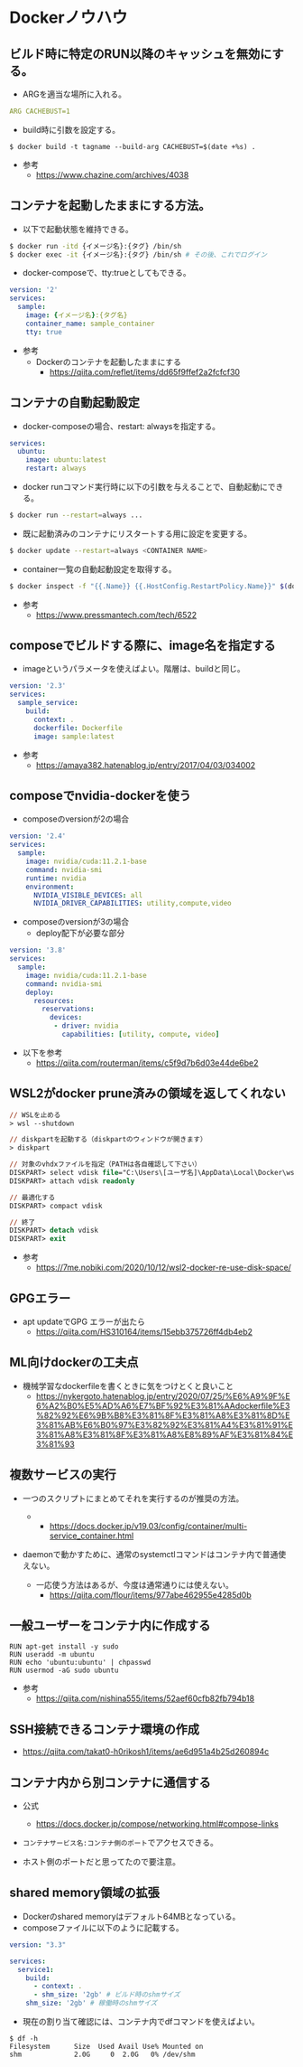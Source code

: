 # Dockerノウハウ

## ビルド時に特定のRUN以降のキャッシュを無効にする。

- ARGを適当な場所に入れる。

```yml
ARG CACHEBUST=1
```

- build時に引数を設定する。
```
$ docker build -t tagname --build-arg CACHEBUST=$(date +%s) .
```

- 参考
  - https://www.chazine.com/archives/4038

## コンテナを起動したままにする方法。

- 以下で起動状態を維持できる。
```sh
$ docker run -itd {イメージ名}:{タグ} /bin/sh
$ docker exec -it {イメージ名}:{タグ} /bin/sh # その後、これでログイン
```

- docker-composeで、tty:trueとしてもできる。
```yml
version: '2'
services:
  sample:
    image: {イメージ名}:{タグ名}
    container_name: sample_container
    tty: true
```

- 参考
  - Dockerのコンテナを起動したままにする
    - https://qiita.com/reflet/items/dd65f9ffef2a2fcfcf30

## コンテナの自動起動設定

- docker-composeの場合、restart: alwaysを指定する。
```yml
services:
  ubuntu:
    image: ubuntu:latest
    restart: always
```

- docker runコマンド実行時に以下の引数を与えることで、自動起動にできる。
```sh
$ docker run --restart=always ...
```

- 既に起動済みのコンテナにリスタートする用に設定を変更する。
```sh
$ docker update --restart=always <CONTAINER NAME>
```

- container一覧の自動起動設定を取得する。
```sh
$ docker inspect -f "{{.Name}} {{.HostConfig.RestartPolicy.Name}}" $(docker ps -aq)
```

- 参考
  - https://www.pressmantech.com/tech/6522

## composeでビルドする際に、image名を指定する

- imageというパラメータを使えばよい。階層は、buildと同じ。
```yml
version: '2.3'
services:
  sample_service:
    build:
      context: .
      dockerfile: Dockerfile
      image: sample:latest
```

- 参考
  - https://amaya382.hatenablog.jp/entry/2017/04/03/034002

## composeでnvidia-dockerを使う

- composeのversionが2の場合

```yml
version: '2.4'
services:
  sample:
    image: nvidia/cuda:11.2.1-base
    command: nvidia-smi
    runtime: nvidia
    environment:
      NVIDIA_VISIBLE_DEVICES: all
      NVIDIA_DRIVER_CAPABILITIES: utility,compute,video
```

- composeのversionが3の場合
  - deploy配下が必要な部分

```yml
version: '3.8'
services:
  sample:
    image: nvidia/cuda:11.2.1-base
    command: nvidia-smi
    deploy:
      resources:
        reservations:
          devices:
           - driver: nvidia
             capabilities: [utility, compute, video]
```

- 以下を参考
  - https://qiita.com/routerman/items/c5f9d7b6d03e44de6be2

## WSL2がdocker prune済みの領域を返してくれない

```ps
// WSLを止める
> wsl --shutdown

// diskpartを起動する（diskpartのウィンドウが開きます）
> diskpart

// 対象のvhdxファイルを指定（PATHは各自確認して下さい）
DISKPART> select vdisk file="C:\Users\[ユーザ名]\AppData\Local\Docker\wsl\data\ext4.vhdx"
DISKPART> attach vdisk readonly

// 最適化する
DISKPART> compact vdisk

// 終了
DISKPART> detach vdisk
DISKPART> exit
```

- 参考
  - https://7me.nobiki.com/2020/10/12/wsl2-docker-re-use-disk-space/

## GPGエラー

- apt updateでGPG エラーが出たら
  - https://qiita.com/HS310164/items/15ebb375726ff4db4eb2

## ML向けdockerの工夫点

- 機械学習なdockerfileを書くときに気をつけとくと良いこと
  - https://nykergoto.hatenablog.jp/entry/2020/07/25/%E6%A9%9F%E6%A2%B0%E5%AD%A6%E7%BF%92%E3%81%AAdockerfile%E3%82%92%E6%9B%B8%E3%81%8F%E3%81%A8%E3%81%8D%E3%81%AB%E6%B0%97%E3%82%92%E3%81%A4%E3%81%91%E3%81%A8%E3%81%8F%E3%81%A8%E8%89%AF%E3%81%84%E3%81%93


## 複数サービスの実行

- 一つのスクリプトにまとめてそれを実行するのが推奨の方法。
  - - https://docs.docker.jp/v19.03/config/container/multi-service_container.html

- daemonで動かすために、通常のsystemctlコマンドはコンテナ内で普通使えない。
  - 一応使う方法はあるが、今度は通常通りには使えない。
    - https://qiita.com/flour/items/977abe462955e4285d0b


## 一般ユーザーをコンテナ内に作成する

```
RUN apt-get install -y sudo
RUN useradd -m ubuntu
RUN echo 'ubuntu:ubuntu' | chpasswd
RUN usermod -aG sudo ubuntu
```

- 参考
  - https://qiita.com/nishina555/items/52aef60cfb82fb794b18


## SSH接続できるコンテナ環境の作成

- https://qiita.com/takat0-h0rikosh1/items/ae6d951a4b25d260894c


## コンテナ内から別コンテナに通信する

- 公式
  - https://docs.docker.jp/compose/networking.html#compose-links

- `コンテナサービス名:コンテナ側のポート`でアクセスできる。

- ホスト側のポートだと思ってたので要注意。

## shared memory領域の拡張

- Dockerのshared memoryはデフォルト64MBとなっている。
- composeファイルに以下のように記載する。

```yml
version: "3.3"

services:
  service1:
    build:
      - context: .
      - shm_size: '2gb' # ビルド時のshmサイズ
    shm_size: '2gb' # 稼働時のshmサイズ
```

- 現在の割り当て確認には、コンテナ内でdfコマンドを使えばよい。

```
$ df -h
Filesystem      Size  Used Avail Use% Mounted on
shm             2.0G     0  2.0G   0% /dev/shm
```